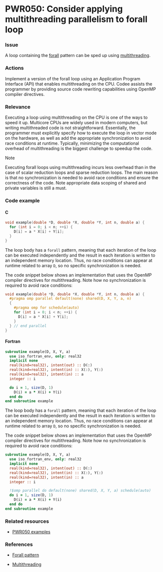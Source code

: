 # PWR050: Consider applying multithreading parallelism to forall loop

### Issue

A loop containing the
[forall](../../Glossary/Patterns-for-performance-optimization/Forall.md) pattern can
be sped up using [multithreading](../../Glossary/Multithreading.md).

### Actions

Implement a version of the forall loop using an Application Program Interface
(API) that enables multithreading on the CPU. Codee assists the programmer by
providing source code rewriting capabilities using OpenMP compiler directives.

### Relevance

Executing a loop using multithreading on the CPU is one of the ways to speed it
up. Multicore CPUs are widely used in modern computers, but writing
multithreaded code is not straightforward. Essentially, the programmer must
explicitly specify how to execute the loop in vector mode on the hardware, as
well as add the appropriate synchronization to avoid race conditions at runtime.
Typically, minimizing the computational overhead of multithreading is the
biggest challenge to speedup the code.

> [!NOTE]
> Executing forall loops using multithreading incurs less overhead than in the
> case of scalar reduction loops and sparse reduction loops. The main reason is
> that no synchronization is needed to avoid race conditions and ensure the
> correctness of the code. Note appropriate data scoping of shared and private
> variables is still a must.

### Code example

#### C

```c
void example(double *D, double *X, double *Y, int n, double a) {
  for (int i = 0; i < n; ++i) {
    D[i] = a * X[i] + Y[i];
  }
}
```

The loop body has a `forall` pattern, meaning that each iteration of the loop
can be executed independently and the result in each iteration is written to an
independent memory location. Thus, no race conditions can appear at runtime
related to array `D`, so no specific synchronization is needed.

The code snippet below shows an implementation that uses the OpenMP compiler
directives for multithreading. Note how no synchronization is required to avoid
race conditions:

```c
void example(double *D, double *X, double *Y, int n, double a) {
  #pragma omp parallel default(none) shared(D, X, Y, a, n)
  {
    #pragma omp for schedule(auto)
    for (int i = 0; i < n; ++i) {
      D[i] = a * X[i] + Y[i];
    }
  } // end parallel
}
```

#### Fortran

```fortran
subroutine example(D, X, Y, a)
  use iso_fortran_env, only: real32
  implicit none
  real(kind=real32), intent(out) :: D(:)
  real(kind=real32), intent(in) :: X(:), Y(:)
  real(kind=real32), intent(in) :: a
  integer :: i

  do i = 1, size(D, 1)
    D(i) = a * X(i) + Y(i)
  end do
end subroutine example
```

The loop body has a `forall` pattern, meaning that each iteration of the loop
can be executed independently and the result in each iteration is written to an
independent memory location. Thus, no race conditions can appear at runtime
related to array `D`, so no specific synchronization is needed.

The code snippet below shows an implementation that uses the OpenMP compiler
directives for multithreading. Note how no synchronization is required to avoid
race conditions:

```fortran
subroutine example(D, X, Y, a)
  use iso_fortran_env, only: real32
  implicit none
  real(kind=real32), intent(out) :: D(:)
  real(kind=real32), intent(in) :: X(:), Y(:)
  real(kind=real32), intent(in) :: a
  integer :: i

  !$omp parallel do default(none) shared(D, X, Y, a) schedule(auto)
  do i = 1, size(D, 1)
    D(i) = a * X(i) + Y(i)
  end do
end subroutine example
```

### Related resources

* [PWR050 examples](https://github.com/codee-com/open-catalog/tree/main/Checks/PWR050/)

### References

* [Forall pattern](../../Glossary/Patterns-for-performance-optimization/Forall.md)

* [Multithreading](../../Glossary/Multithreading.md)
